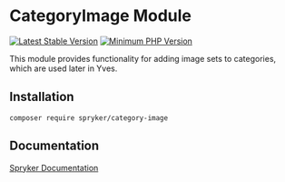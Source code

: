 # CategoryImage Module
[![Latest Stable Version](https://poser.pugx.org/spryker/category-image/v/stable.svg)](https://packagist.org/packages/spryker/category-image)
[![Minimum PHP Version](https://img.shields.io/badge/php-%3E%3D%207.4-8892BF.svg)](https://php.net/)

This module provides functionality for adding image sets to categories, which are used later in Yves.

## Installation

```
composer require spryker/category-image
```

## Documentation

[Spryker Documentation](https://docs.spryker.com)
